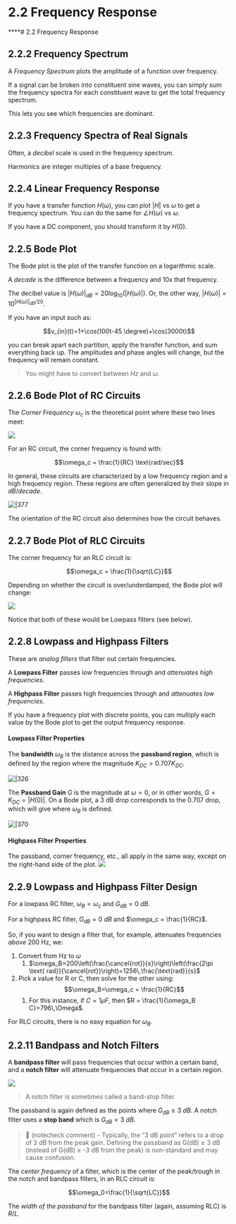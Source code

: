 # 2.2 Frequency Response
****# 2.2 Frequency Response

## 2.2.2 Frequency Spectrum

A *Frequency Spectrum* plots the amplitude of a function over frequency.

If a signal can be broken into constituent sine waves, you can simply sum the frequency spectra for each constituent wave to get the total frequency spectrum.

This lets you see which frequencies are dominant.

## 2.2.3 Frequency Spectra of Real Signals

Often, a *decibel* scale is used in the frequency spectrum.

Harmonics are integer multiples of a base frequency.

## 2.2.4 Linear Frequency Response

If you have a transfer function $H(\omega)$, you can plot $|H|$ vs $\omega$ to get a frequency spectrum. You can do the same for $\angle H(\omega)$ vs $\omega$.

If you have a DC component, you should transform it by $H(0)$.

## 2.2.5 Bode Plot

The Bode plot is the plot of the transfer function on a logarithmic scale.

A *decade* is the difference between a frequency and 10x that frequency.

The decibel value is $|H(\omega)|_{dB} = 20 \log_{10}(|H(\omega)|)$. Or, the other way, $|H(\omega)| = 10^{|H(\omega)|_{dB}/20}$.

If you have an input such as:

$$v_{in}(t)=1+\cos(100t-45 \degree)+\cos(3000t)$$

you can break apart each partition, apply the transfer function, and sum everything back up. The amplitudes and phase angles will change, but the frequency will remain constant.

> You might have to convert between $Hz$ and $\omega$.

## 2.2.6 Bode Plot of RC Circuits

The *Corner Frequency* $\omega_c$ is the theoretical point where these two lines meet:

![](Pasted%20image%2020250305150836.png)

For an RC circuit, the corner frequency is found with:

$$\omega_c = \frac{1}{RC} \text{rad/sec}$$

In general, these circuits are characterized by a low frequency region and a high frequency region. These regions are often generalized by their slope in $dB/decade$.

![|377](Pasted%20image%2020250305151441.png)

The orientation of the RC circuit also determines how the circuit behaves.

## 2.2.7 Bode Plot of RLC Circuits

The corner frequency for an RLC circuit is:

$$\omega_c = \frac{1}{\sqrt{LC}}$$

Depending on whether the circuit is over/underdamped, the Bode plot will change:

![](Pasted%20image%2020250305152247.png)

Notice that both of these would be Lowpass filters (see below).

## 2.2.8 Lowpass and Highpass Filters

These are *analog filters* that filter out certain frequencies.

A **Lowpass Filter** passes low frequencies through and *attenuates high frequencies*.

A **Highpass Filter** passes high frequencies through and *attenuates low frequencies*.

If you have a frequency plot with discrete points, you can multiply each value by the Bode plot to get the output frequency response.

#### Lowpass Filter Properties

The **bandwidth** $\omega_B$ is the distance across the **passband region**, which is defined by the region where the magnitude $K_{DC} > 0.707K_{DC}$.

![|326](Pasted%20image%2020250305152946.png)

The **Passband Gain** $G$ is the magnitude at $\omega=0$, or in other words, $G=K_{DC}=|H(0)|$. On a Bode plot, a 3 dB drop corresponds to the 0.707 drop, which will give where $\omega_B$ is defined.

![|370](Pasted%20image%2020250305153208.png)

#### Highpass Filter Properties

The passband, corner frequency, etc., all apply in the same way, except on the right-hand side of the plot.
![](Pasted%20image%2020250305153337.png)

## 2.2.9 Lowpass and Highpass Filter Design

For a lowpass RC filter, $\omega_B = \omega_c$ and $G_{dB}=0\ dB$. 

For a highpass RC filter, $G_{dB}=0\ dB$ and $\omega_c = \frac{1}{RC}$.

So, if you want to design a filter that, for example, attenuates frequencies *above* 200 Hz, we:

1. Convert from Hz to $\omega$
   1. $\omega_B=200\left(\frac{\cancel{rot}}{s}\right)\left(\frac{2\pi \text{ rad}}{\cancel{rot}}\right)=1256\,\frac{\text{rad}}{s}$
2. Pick a value for R or C, then solve for the other using: 
   $$\omega_B=\omega_c = \frac{1}{RC}$$
   1. For this instance, if $C=1 \mu F$, then $R = \frac{1}{\omega_B C}=796\,\Omega$.

For RLC circuits, there is no easy equation for $\omega_B$.

## 2.2.11 Bandpass and Notch Filters

A **bandpass filter** will pass frequencies that occur within a certain band, and a **notch filter** will attenuate frequencies that occur in a certain region.

![](Pasted%20image%2020250305161507.png)

> A notch filter is sometimes called a band-stop filter.

The passband is again defined as the points where $G_{dB}\ge 3\ dB$. A notch filter uses a **stop band** which is $G_{dB} < 3\ dB$.

> 🤖 (notecheck comment) - Typically, the “3 dB point” refers to a drop of 3 dB from the peak gain. Defining the passband as G(dB) ≥ 3 dB (instead of G(dB) ≥ -3 dB from the peak) is non-standard and may cause confusion.

The *center frequency* of a filter, which is the center of the peak/trough in the notch and bandpass filters, in an RLC circuit is:

$$\omega_0=\frac{1}{\sqrt{LC}}$$

The *width of the passband* for the bandpass filter (again, assuming RLC) is $R/L$.